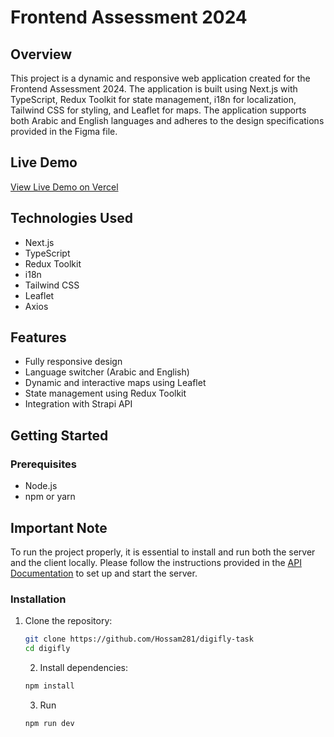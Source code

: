 # Frontend Assessment 2024

## Overview

This project is a dynamic and responsive web application created for the Frontend Assessment 2024. The application is built using Next.js with TypeScript, Redux Toolkit for state management, i18n for localization, Tailwind CSS for styling, and Leaflet for maps. The application supports both Arabic and English languages and adheres to the design specifications provided in the Figma file.

## Live Demo 

[View Live Demo on Vercel](https://digifly-task-five.vercel.app/)

## Technologies Used

- Next.js
- TypeScript
- Redux Toolkit
- i18n
- Tailwind CSS
- Leaflet
- Axios

## Features

- Fully responsive design
- Language switcher (Arabic and English)
- Dynamic and interactive maps using Leaflet
- State management using Redux Toolkit
- Integration with Strapi API

## Getting Started

### Prerequisites

- Node.js 
- npm or yarn

## Important Note

To run the project properly, it is essential to install and run both the server and the client locally. Please follow the instructions provided in the [API Documentation](https://github.com/DigiFly-Development/Frontend-Assessment-Backend) to set up and start the server.

### Installation

1. Clone the repository:

   ```bash
   git clone https://github.com/Hossam281/digifly-task
   cd digifly
   ```

   2. Install dependencies:

   ```bash
   npm install
   ```

   3. Run 
   ```
   npm run dev
   ```

   



